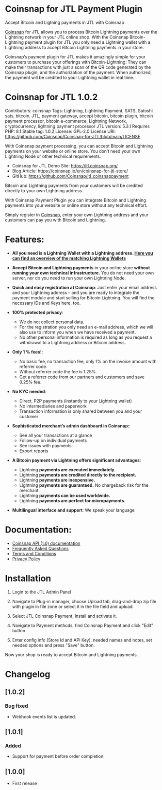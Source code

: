 # Coinsnap for JTL Payment Plugin

Accept Bitcoin and Ligtning payments in JTL with Coinsnap

[Coinsnap](https://coinsnap.io/en/) for JTL allows you to process Bitcoin Lightning payments over the Lightning network in your JTL online shop.
With the Coinsnap Bitcoin-Lightning payment plugin for JTL you only need a Lightning wallet with a Lightning address to accept Bitcoin Lightning payments in your store.

Coinsnap’s payment plugin for JTL makes it amazingly simple for your customers to purchase your offerings with Bitcoin-Lightning: They can make their transactions with just a scan of the QR code generated by the Coinsnap plugin, and the authorization of the payment.
When authorized, the payment will be credited to your Lightning wallet in real time.

# Coinsnap for JTL 1.0.2

Contributors: coinsnap
Tags: Lightning, Lightning Payment, SATS, Satoshi sats, bitcoin, JTL, payment gateway, accept bitcoin, bitcoin plugin, bitcoin payment processor, bitcoin e-commerce, Lightning Network, cryptocurrency, lightning payment processor
JTL version: 5.3.1
Requires PHP: 8.1
Stable tag: 1.0.2
License: GPL-2.0
License URI: https://github.com/Coinsnap/Coinsnap-for-JTL/blob/main/LICENSE

With Coinsnap payment processing, you can accept Bitcoin and Lightning payments on your website or online store. You don’t need your own Lightning Node or other technical requirements.

* Coinsnap for JTL Demo Site: https://jtl.coinsnap.org/
* Blog Article: https://coinsnap.io/en/coinsnap-for-jtl-store/
* GitHub: https://github.com/Coinsnap/jtl_coinsnappayment

Bitcoin and Lightning payments from your customers will be credited directly to your own Lightning address.

With Coinsnap Payment Plugin you can integrate Bitcoin and Lightning payments into your website or online store without any technical effort.

Simply register in [Coinsnap](https://app.coinsnap.io/), enter your own Lightning address and your customers can pay you with Bitcoin and Lightning.

# Features:

- **All you need is a Lightning Wallet with a Lightning address. [Here you can find an overview of the matching Lightning Wallets](https://coinsnap.io/en/lightning-wallet-with-lightning-address/)**

- **Accept Bitcoin and Lightning payments** in your online store **without running your own technical infrastructure.** You do not need your own server, nor do you need to run your own Lightning Node.

- **Quick and easy registration at Coinsnap**: Just enter your email address and your Lightning address – and you are ready to integrate the payment module and start selling for Bitcoin Lightning. You will find the necessary IDs and Keys here, too.

- **100% protected privacy**:

  - We do not collect personal data.
  - For the registration you only need an e-mail address, which we will also use to inform you when we have received a payment.
  - No other personal information is required as long as you request a withdrawal to a Lightning address or Bitcoin address.

- **Only 1 % fees!**:

  - No basic fee, no transaction fee, only 1% on the invoice amount with referrer code.
  - Without referrer code the fee is 1.25%.
  - Get a referrer code from our partners and customers and save 0.25% fee.

- **No KYC needed**:

  - Direct, P2P payments (instantly to your Lightning wallet)
  - No intermediaries and paperwork
  - Transaction information is only shared between you and your customer

- **Sophisticated merchant’s admin dashboard in Coinsnap:**:

  - See all your transactions at a glance
  - Follow-up on individual payments
  - See issues with payments
  - Export reports

- **A Bitcoin payment via Lightning offers significant advantages**:

  - Lightning **payments are executed immediately.**
  - Lightning **payments are credited directly to the recipient.**
  - Lightning **payments are inexpensive.**
  - Lightning **payments are guaranteed.** No chargeback risk for the merchant.
  - Lightning **payments can be used worldwide.**
  - Lightning **payments are perfect for micropayments.**

- **Multilingual interface and support**: We speak your language

# Documentation:

- [Coinsnap API (1.0) documentation](https://docs.coinsnap.io/)
- [Frequently Asked Questions](https://coinsnap.io/en/faq/)
- [Terms and Conditions](https://coinsnap.io/en/general-terms-and-conditions/)
- [Privacy Policy](https://coinsnap.io/en/privacy/)

# Installation

1. Login to the JTL Admin Panel

2. Navigate to Plug-in manager, choose Upload tab, drag-and-drop zip file with plugin in file zone or select it in the file field and upload.

3. Select JTL Coinsnap Payment, install and activate it.

4. Navigate to Payment methods, find Coinsnap Payment and click "Edit" button

5. Enter config info (Store Id and API Key), needed names and notes, set needed options and press "Save" button.

Now your shop is ready to accept Bitcoin and Lightning payments.

# Changelog

## [1.0.2]

### Bug fixed

- Webhook events list is updated.


## [1.0.1]

### Added

- Support for payment before order completion.

## [1.0.0]

- First release
